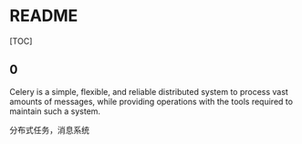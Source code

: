 # README

[TOC]

## 0

Celery is a simple, flexible, and reliable distributed system to process vast amounts of messages, while providing operations with the tools required to maintain such a system.

分布式任务，消息系统
